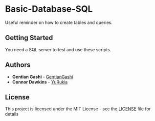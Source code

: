 # Basic-Database-SQL
Useful reminder on how to create tables and queries.

## Getting Started

You need a SQL server to test and use these scripts.

## Authors

* **Gentian Gashi** - [GentianGashi](https://github.com/GentianGashi)
* **Connor Dawkins** - [YuRukia](https://github.com/YuRukia)

## License

This project is licensed under the MIT License - see the [LICENSE](LICENSE) file for details
